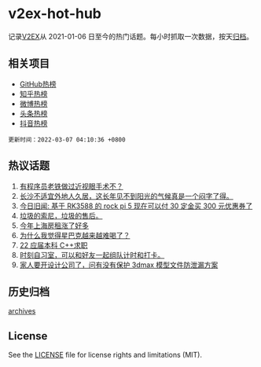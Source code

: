 # v2ex-hot-hub

 记录[V2EX](https://www.v2ex.com/)从 2021-01-06 日至今的热门话题。每小时抓取一次数据，按天[归档](archives)。
 
 ## 相关项目

- [GitHub热榜](https://github.com/snaildev/github-hot-hub)
- [知乎热榜](https://github.com/snaildev/zhihu-hot-hub)
- [微博热榜](https://github.com/snaildev/weibo-hot-hub)
- [头条热榜](https://github.com/snaildev/toutiao-hot-hub)
- [抖音热榜](https://github.com/snaildev/douyin-hot-hub)


 `更新时间：2022-03-07 04:10:36 +0800`

## 热议话题

1. [有程序员老铁做过近视眼手术不？](https://www.v2ex.com/t/838339)
1. [长沙不适宜外地人久居，这长年见不到阳光的气候真是一个闷字了得。](https://www.v2ex.com/t/838323)
1. [今日旧闻: 基于 RK3588 的 rock pi 5 现在可以付 30 定金买 300 元优惠券了](https://www.v2ex.com/t/838329)
1. [垃圾的索尼，垃圾的售后。](https://www.v2ex.com/t/838328)
1. [今年上海房租涨了好多](https://www.v2ex.com/t/838403)
1. [为什么我觉得星巴克越来越难喝了？](https://www.v2ex.com/t/838367)
1. [22 应届本科 C++求职](https://www.v2ex.com/t/838409)
1. [时刻自习室，可以和好友一起组队计时和打卡。](https://www.v2ex.com/t/838333)
1. [家人要开设计公司了，问有没有保护 3dmax 模型文件防泄漏方案](https://www.v2ex.com/t/838313)

## 历史归档

[archives](archives)

## License

See the [LICENSE](LICENSE) file for license rights and limitations (MIT).
